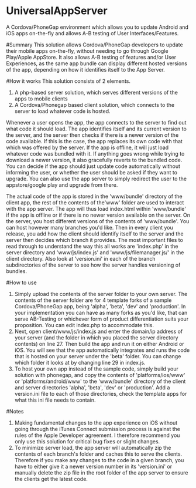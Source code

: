 # UniversalAppServer
A Cordova/PhoneGap environment which allows you to update Android and iOS apps on-the-fly and allows A-B testing of User Interfaces/Features.

#Summary
This solution allows Cordova/PhoneGap developers to update their mobile apps on-the-fly, without needing to go through Google Play/Apple AppStore. It also allows A-B testing of features and/or User Experiences, as the same app bundle can display different hosted versions of the app, depending on how it identifies itself to the App Server.

#How it works
This solution consists of 2 elements.

1. A php-based server solution, which serves different versions of the apps to mobile clients
2. A Cordova/Phonegap based client solution, which connects to the server to load whatever code is hosted. 

Whenever a user opens the app, the app connects to the server to find out what code it should load. The app identifies itself and its current version to the server, and the server then checks if there is a newer version of the code available. If this is the case, the app replaces its own code with that which was offered by the server. If the app is offline, it will just load whatever code was bundled with it. If anything goes wrong while trying to download a newer version, it also gracefully reverts to the bundled code. You can decide if the app should just update code automatically without informing the user, or whether the user should be asked if they want to upgrade. You can also use the app server to simply redirect the user to the appstore/google play and upgrade from there.

The actual code of the app is stored in the 'www/bundle' directory of the client app, the rest of the contents of the'www' folder are used to interact with the app server. The app will thus load index.html within 'www/bundle' if the app is offline or if there is no newer version available on the server. On the server, you host different versions of the contents of 'www/bundle'. You can host however many branches you'd like. Then in every client you release, you add how the client should identify itself to the server and the server then decides which branch it provides. The most important files to read through to understand the way this all works are 'index.php' in the server directory and 'www/js/index.js' and 'www/js/filemanager.js/' in the client directory. Also look at 'version.ini' in each of the branch subdirectories of the server to see how the server handles versioning of bundles.

#How to use
1. Simply upload the contents of the server folder to your own server. The contents of the server folder are for 4 template forks of a sample Cordova/PhoneGap app, being 'alpha', 'beta', 'dev' and 'production'. In your implementation you can have as many forks as you'd like, that can serve AB-Testing or whichever form of product differentiation suits your proposition. You can edit index.php to accommodate this. 
2. Next, open client/www/js/index.js and enter the domain/ip address of your server (and the folder in which you placed the server directory contents) on line 27. Then build the app and run it on either Android or iOS. You will see that the app automatically integrates and runs the code that is hosted on your server under the 'beta' folder. You can change which folder it looks at by changing line 29 in index.js.
3. To host your own app instead of the sample code, simply build your solution with phonegap, and copy the contents of 'platforms/ios/www' or 'platforms/android/www' to the 'www/bundle' directory of the client and server directories 'alpha', 'beta', 'dev' or 'production'. Add a version.ini file to each of those directories, check the template apps for what this ini file needs to contain. 

#Notes
1. Making fundamental changes to the app experience on iOS without going through the iTunes Connect submission process is against the rules of the Apple Developer agreement. I therefore recommend you only use this solution for critical bug fixes or slight changes.
2. To minimize server load, the app server will automatically zip the contents of each branch's folder and caches this to serve the clients. Therefore if you make any changes to the code in a given branch, you have to either give it a newer version number in its 'version.ini' or manually delete the zip file in the root folder of the app server to ensure the clients get the latest code.
